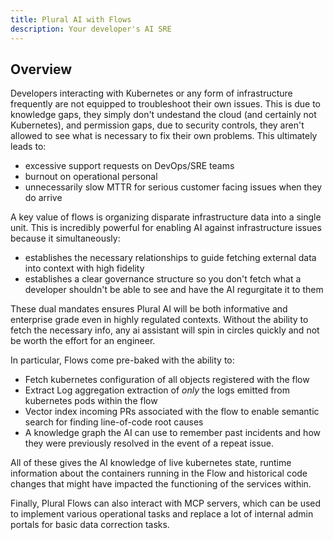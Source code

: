 ```yaml
---
title: Plural AI with Flows
description: Your developer's AI SRE
---
```


## Overview

Developers interacting with Kubernetes or any form of infrastructure frequently are not equipped to troubleshoot their own issues.  This is due to knowledge gaps, they simply don't undestand the cloud (and certainly not Kubernetes), and permission gaps, due to security controls, they aren't allowed to see what is necessary to fix their own problems.  This ultimately leads to:

* excessive support requests on DevOps/SRE teams
* burnout on operational personal
* unnecessarily slow MTTR for serious customer facing issues when they do arrive

A key value of flows is organizing disparate infrastructure data into a single unit.  This is incredibly powerful for enabling AI against infrastructure issues because it simultaneously:

* establishes the necessary relationships to guide fetching external data into context with high fidelity
* establishes a clear governance structure so you don't fetch what a developer shouldn't be able to see and have the AI regurgitate it to them

These dual mandates ensures Plural AI will be both informative and enterprise grade even in highly regulated contexts.  Without the ability to fetch the necessary info, any ai assistant will spin in circles quickly and not be worth the effort for an engineer.

In particular, Flows come pre-baked with the ability to:

* Fetch kubernetes configuration of all objects registered with the flow
* Extract Log aggregation extraction of *only* the logs emitted from kubernetes pods within the flow
* Vector index incoming PRs associated with the flow to enable semantic search for finding line-of-code root causes
* A knowledge graph the AI can use to remember past incidents and how they were previously resolved in the event of a repeat issue.

All of these gives the AI knowledge of live kubernetes state, runtime information about the containers running in the Flow and historical code changes that might have impacted the functioning of the services within.

Finally, Plural Flows can also interact with MCP servers, which can be used to implement various operational tasks and replace a lot of internal admin portals for basic data correction tasks.